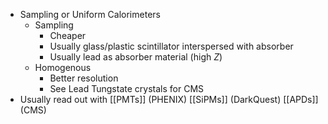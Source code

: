 
- Sampling or Uniform Calorimeters
	- Sampling
		- Cheaper
		- Usually glass/plastic scintillator interspersed with absorber
		- Usually lead as absorber material (high $Z$)
	- Homogenous
		- Better resolution
		- See Lead Tungstate crystals for CMS
- Usually read out with [[PMTs]] (PHENIX) [[SiPMs]] (DarkQuest) [[APDs]] (CMS)